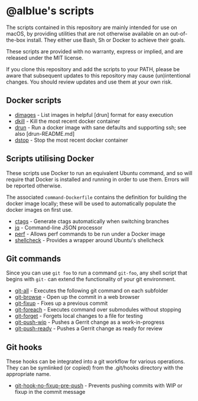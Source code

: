 @alblue's scripts
=================

The scripts contained in this repository are mainly intended for use on macOS,
by providing utilities that are not otherwise available on an out-of-the-box
install. They either use Bash, Sh or Docker to achieve their goals.

These scripts are provided with no warranty, express or implied, and are
released under the MIT license.

If you clone this repository and add the scripts to your PATH, please be aware
that subsequent updates to this repository may cause (un)intentional changes.
You should review updates and use them at your own risk.

Docker scripts
--------------

* [dimages](dimages) - List images in helpful [drun] format for easy execution
* [dkill](dkill) - Kill the most recent docker container
* [drun](drun) - Run a docker image with sane defaults and supporting ssh; see also [drun-README.md]
* [dstop](dstop) - Stop the most recent docker container

Scripts utilising Docker
------------------------

These scripts use Docker to run an equivalent Ubuntu command, and so will
require that Docker is installed and running in order to use them. Errors will
be reported otherwise.

The associated `command-Dockerfile` contains the definition for building the
docker image locally; these will be used to automatically populate the docker
images on first use.

* [ctags](ctags) - Generate ctags automatically when switching branches
* [jq](jq) - Command-line JSON processor
* [perf](perf) - Allows perf commands to be run under a Docker image
* [shellcheck](shellcheck) - Provides a wrapper around Ubuntu's shellcheck

Git commands
------------

Since you can use `git foo` to run a command `git-foo`, any shell script that
begins with `git-` can extend the functionality of your git environment.

* [git-all](git-all) - Executes the following git command on each subfolder
* [git-browse](git-browse) - Open up the commit in a web browser
* [git-fixup](git-fixup) - Fixes up a previous commit
* [git-foreach](git-foreach) - Executes command over submodules without stopping
* [git-forget](git-forget) - Forgets local changes to a file for testing
* [git-push-wip](git-push-wip) - Pushes a Gerrit change as a work-in-progress
* [git-push-ready](git-push-ready) - Pushes a Gerrit change as ready for review

Git hooks
---------

These hooks can be integrated into a git workflow for various operations. They
can be symlinked (or copied) from the .git/hooks directory with the appropriate
name.

* [git-hook-no-fixup-pre-push](git-hook-no-fixup-pre-push) - Prevents pushing commits with WIP or fixup in the commit message

